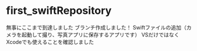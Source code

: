 # first_swiftRepository
無事にここまで到達しました
ブランチ作成しました！
Swiftファイルの追加（カメラを起動して撮り、写真アプリに保存するアプリです）
VSだけではなくXcodeでも使えることを確認しました
